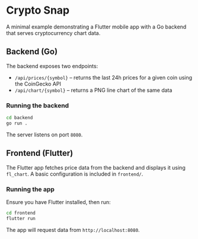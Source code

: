 # Crypto Snap

A minimal example demonstrating a Flutter mobile app with a Go backend that serves cryptocurrency chart data.

## Backend (Go)

The backend exposes two endpoints:

- `/api/prices/{symbol}` – returns the last 24h prices for a given coin using the CoinGecko API
- `/api/chart/{symbol}` – returns a PNG line chart of the same data

### Running the backend

```bash
cd backend
go run .
```

The server listens on port `8080`.

## Frontend (Flutter)

The Flutter app fetches price data from the backend and displays it using `fl_chart`.
A basic configuration is included in `frontend/`.

### Running the app

Ensure you have Flutter installed, then run:

```bash
cd frontend
flutter run
```

The app will request data from `http://localhost:8080`.
